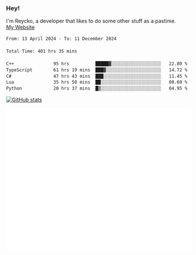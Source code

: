 ### Hey!
I'm Reycko, a developer that likes to do some other stuff as a pastime.  
[My Website](https://reycko.root.sx)

<!--START_SECTION:wakasection-->

```txt
From: 13 April 2024 - To: 11 December 2024

Total Time: 401 hrs 35 mins

C++               95 hrs          █████▓░░░░░░░░░░░░░░░░░░░   22.80 %
TypeScript        61 hrs 19 mins  ███▓░░░░░░░░░░░░░░░░░░░░░   14.72 %
C#                47 hrs 43 mins  ███░░░░░░░░░░░░░░░░░░░░░░   11.45 %
Lua               35 hrs 50 mins  ██░░░░░░░░░░░░░░░░░░░░░░░   08.60 %
Python            20 hrs 37 mins  █▒░░░░░░░░░░░░░░░░░░░░░░░   04.95 %
```

<!--END_SECTION:wakasection-->

[![GitHub stats](https://github-readme-stats.vercel.app/api?username=Reycko&show_icons=true&theme=dark&hide_title=true&count_private=true)](https://github.com/anuraghazra/github-readme-stats)

![Metrics](/github-metrics.svg)
